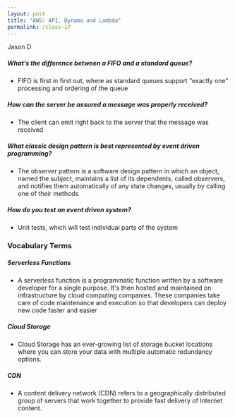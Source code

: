 ```yaml
---
layout: post
title: "AWS: API, Dynamo and Lambda"
permalink: /class-17
---
```

Jason D

##### What’s the difference between a FIFO and a standard queue?
* FIFO is first in first out, where as standard queues support "exactly one" processing and ordering of the queue

##### How can the server be assured a message was properly received?
* The client can emit right back to the server that the message was received

##### What classic design pattern is best represented by event driven programming?
* The observer pattern is a software design pattern in which an object, named the subject, maintains a list of its dependents, called observers, and notifies them automatically of any state changes, usually by calling one of their methods

##### How do you test an event driven system?
* Unit tests, which will test individual parts of the system

### Vocabulary Terms

##### Serverless Functions
* A serverless function is a programmatic function written by a software developer for a single purpose. It's then hosted and maintained on infrastructure by cloud computing companies. These companies take care of code maintenance and execution so that developers can deploy new code faster and easier

##### Cloud Storage
* Cloud Storage has an ever-growing list of storage bucket locations where you can store your data with multiple automatic redundancy options.

##### CDN
* A content delivery network (CDN) refers to a geographically distributed group of servers that work together to provide fast delivery of Internet content.

